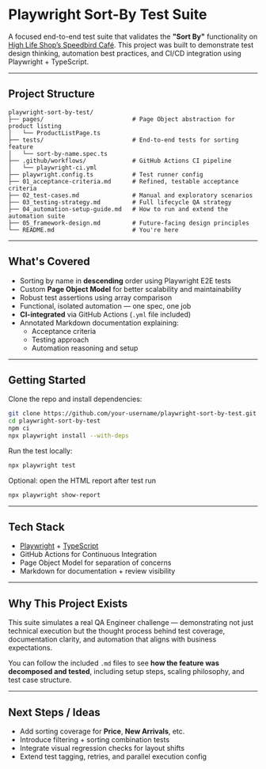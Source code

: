 # Playwright Sort-By Test Suite

A focused end-to-end test suite that validates the **"Sort By"** functionality on [High Life Shop’s Speedbird Café](https://highlifeshop.com/speedbird-cafe). This project was built to demonstrate test design thinking, automation best practices, and CI/CD integration using Playwright + TypeScript.

---

## Project Structure

```
playwright-sort-by-test/
├── pages/                         # Page Object abstraction for product listing
│   └── ProductListPage.ts
├── tests/                         # End-to-end tests for sorting feature
│   └── sort-by-name.spec.ts
├── .github/workflows/             # GitHub Actions CI pipeline
│   └── playwright-ci.yml
├── playwright.config.ts           # Test runner config
├── 01_acceptance-criteria.md      # Refined, testable acceptance criteria
├── 02_test-cases.md               # Manual and exploratory scenarios
├── 03_testing-strategy.md         # Full lifecycle QA strategy
├── 04_automation-setup-guide.md   # How to run and extend the automation suite
├── 05_framework-design.md         # Future-facing design principles
└── README.md                      # You're here
```

---

## What's Covered

- Sorting by name in **descending** order using Playwright E2E tests  
- Custom **Page Object Model** for better scalability and maintainability  
- Robust test assertions using array comparison  
- Functional, isolated automation — one spec, one job  
- **CI-integrated** via GitHub Actions (`.yml` file included)  
- Annotated Markdown documentation explaining:
  - Acceptance criteria
  - Testing approach
  - Automation reasoning and setup

---

## Getting Started

Clone the repo and install dependencies:

```bash
git clone https://github.com/your-username/playwright-sort-by-test.git
cd playwright-sort-by-test
npm ci
npx playwright install --with-deps
```

Run the test locally:

```bash
npx playwright test
```

Optional: open the HTML report after test run

```bash
npx playwright show-report
```

---

## Tech Stack

- [Playwright](https://playwright.dev) + [TypeScript](https://www.typescriptlang.org/)  
- GitHub Actions for Continuous Integration  
- Page Object Model for separation of concerns  
- Markdown for documentation + review visibility

---

## Why This Project Exists

This suite simulates a real QA Engineer challenge — demonstrating not just technical execution but the thought process behind test coverage, documentation clarity, and automation that aligns with business expectations.

You can follow the included `.md` files to see **how the feature was decomposed and tested**, including setup steps, scaling philosophy, and test case structure.

---

## Next Steps / Ideas

- Add sorting coverage for **Price**, **New Arrivals**, etc.  
- Introduce filtering + sorting combination tests  
- Integrate visual regression checks for layout shifts  
- Extend test tagging, retries, and parallel execution config
